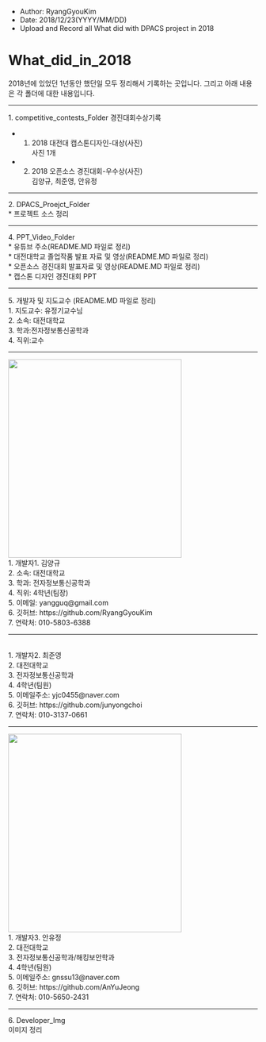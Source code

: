 ﻿
* Author: RyangGyouKim
* Date: 2018/12/23(YYYY/MM/DD)
* Upload and Record all What did with DPACS project in 2018

# What_did_in_2018
2018년에 있었던 1년동안 했던일 모두 정리해서 기록하는 곳입니다.
그리고 아래 내용은 각 폴더에 대한 내용입니다.
<hr>
1. competitive_contests_Folder
경진대회수상기록
<br>

* 1. 2018 대전대 캡스톤디자인-대상(사진)<br>
사진 1개
* 2. 2018 오픈소스 경진대회-우수상(사진) <br>
 김양규, 최준영, 안유정
<hr>
2. DPACS_Proejct_Folder<br>
* 프로젝트 소스 정리
<hr>
4. PPT_Video_Folder<br>
* 유튜브 주소(README.MD 파일로 정리)<br>
* 대전대학교 졸업작품 발표 자료 및 영상(README.MD 파일로 정리)<br>
* 오픈소스 경진대회 발표자료 및 영상(README.MD 파일로 정리) <br>
* 캡스톤 디자인 경진대회 PPT<br>
<hr>
5. 개발자 및 지도교수 (README.MD 파일로 정리)
<br>
1. 지도교수: 유정기교수님<br>
2. 소속: 대전대학교<br>
3. 학과:전자정보통신공학과<br>
4. 직위:교수<br>

<hr>
<img width="350" height="400" src="https://user-images.githubusercontent.com/45614978/50278974-d3aff480-048b-11e9-9bda-5ce9f2ee727e.jpg">
<br> 1. 개발자1. 김양규 
<br> 2. 소속: 대전대학교
<br> 3. 학과: 전자정보통신공학과
<br> 4. 직위: 4학년(팀장)
<br> 5. 이메일: yangguq@gmail.com
<br> 6. 깃허브: https://github.com/RyangGyouKim
<br> 7. 연락처: 010-5803-6388
<hr>
<br> 1. 개발자2. 최준영
<br> 2. 대전대학교
<br> 3. 전자정보통신공학과
<br> 4. 4학년(팀원)
<br> 5. 이메일주소: yjc0455@naver.com
<br> 6. 깃허브: https://github.com/junyongchoi
<br> 7. 연락처: 010-3137-0661
<hr>
<img width="350" height="400" src="https://user-images.githubusercontent.com/45614978/50278975-d579b800-048b-11e9-8cee-fd05c8ecdebc.jpg">
<br> 1. 개발자3. 안유정
<br> 2. 대전대학교
<br> 3. 전자정보통신공학과/해킹보안학과
<br> 4. 4학년(팀원)
<br> 5. 이메일주소: gnssu13@naver.com
<br> 6. 깃허브: https://github.com/AnYuJeong
<br> 7. 연락처: 010-5650-2431
<hr>
6. Developer_Img
<br> 이미지 정리
